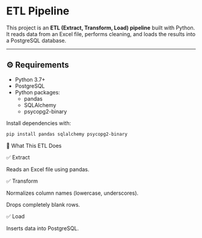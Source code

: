 # ETL Pipeline

This project is an **ETL (Extract, Transform, Load) pipeline** built with Python.  
It reads data from an Excel file, performs cleaning, and loads the results into a PostgreSQL database.

---


## ⚙️ Requirements

- Python 3.7+
- PostgreSQL
- Python packages:
  - pandas
  - SQLAlchemy
  - psycopg2-binary

Install dependencies with:

```bash
pip install pandas sqlalchemy psycopg2-binary
```

🧹 What This ETL Does

✅ Extract

Reads an Excel file using pandas.

✅ Transform

Normalizes column names (lowercase, underscores).

Drops completely blank rows.

✅ Load

Inserts data into PostgreSQL.

